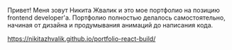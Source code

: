 Привет! Меня зовут Никита Жвалик и это мое портфолио на позицию frontend developer'a.
Портфолио полностью делалось самостоятельно, начиная от дизайна и продумывания анимаций до написания кода.

https://nikitazhvalik.github.io/portfolio-react-build/